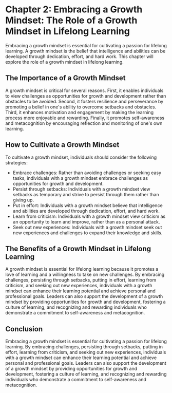 Chapter 2: Embracing a Growth Mindset: The Role of a Growth Mindset in Lifelong Learning
========================================================================================

Embracing a growth mindset is essential for cultivating a passion for lifelong learning. A growth mindset is the belief that intelligence and abilities can be developed through dedication, effort, and hard work. This chapter will explore the role of a growth mindset in lifelong learning.

The Importance of a Growth Mindset
----------------------------------

A growth mindset is critical for several reasons. First, it enables individuals to view challenges as opportunities for growth and development rather than obstacles to be avoided. Second, it fosters resilience and perseverance by promoting a belief in one's ability to overcome setbacks and obstacles. Third, it enhances motivation and engagement by making the learning process more enjoyable and rewarding. Finally, it promotes self-awareness and metacognition by encouraging reflection and monitoring of one's own learning.

How to Cultivate a Growth Mindset
---------------------------------

To cultivate a growth mindset, individuals should consider the following strategies:

* Embrace challenges: Rather than avoiding challenges or seeking easy tasks, individuals with a growth mindset embrace challenges as opportunities for growth and development.
* Persist through setbacks: Individuals with a growth mindset view setbacks as temporary and strive to persist through them rather than giving up.
* Put in effort: Individuals with a growth mindset believe that intelligence and abilities are developed through dedication, effort, and hard work.
* Learn from criticism: Individuals with a growth mindset view criticism as an opportunity to learn and improve, rather than as a personal attack.
* Seek out new experiences: Individuals with a growth mindset seek out new experiences and challenges to expand their knowledge and skills.

The Benefits of a Growth Mindset in Lifelong Learning
-----------------------------------------------------

A growth mindset is essential for lifelong learning because it promotes a love of learning and a willingness to take on new challenges. By embracing challenges, persisting through setbacks, putting in effort, learning from criticism, and seeking out new experiences, individuals with a growth mindset can enhance their learning potential and achieve personal and professional goals. Leaders can also support the development of a growth mindset by providing opportunities for growth and development, fostering a culture of learning, and recognizing and rewarding individuals who demonstrate a commitment to self-awareness and metacognition.

Conclusion
----------

Embracing a growth mindset is essential for cultivating a passion for lifelong learning. By embracing challenges, persisting through setbacks, putting in effort, learning from criticism, and seeking out new experiences, individuals with a growth mindset can enhance their learning potential and achieve personal and professional goals. Leaders can also support the development of a growth mindset by providing opportunities for growth and development, fostering a culture of learning, and recognizing and rewarding individuals who demonstrate a commitment to self-awareness and metacognition.
